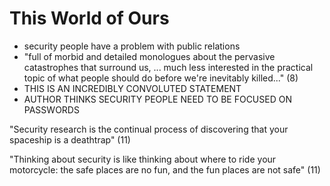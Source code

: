 # This World of Ours
- security people have a problem with public relations
- "full of morbid and detailed monologues about the pervasive catastrophes that
  surround us, ... much less interested in the practical topic of what people
should do before we're inevitably killed..." (8)
- THIS IS AN INCREDIBLY CONVOLUTED STATEMENT
- AUTHOR THINKS SECURITY PEOPLE NEED TO BE FOCUSED ON PASSWORDS

"Security research is the continual process of discovering that your spaceship
is a deathtrap" (11)

"Thinking about security is like thinking about where to ride your motorcycle:
the safe places are no fun, and the fun places are not safe" (11)


